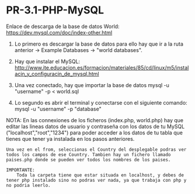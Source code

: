# PR-3.1-PHP-MySQL

Enlace de descarga de la base de datos World:
	https://dev.mysql.com/doc/index-other.html

1)	Lo primero es descargar la base de datos para ello hay que ir a la ruta 	anterior -> Example Databases -> "world databases".

2)	Hay que instalar el MySQL:
		http://www.ite.educacion.es/formacion/materiales/85/cd/linux/m5/instalacin_y_configuracin_de_mysql.html

3)	Una vez conectado, hay que importar la base de datos
		mysql -u "username" -p < world.sql

4)	Lo segundo es abrir el terminal y conectarse con el siguiente comando:
		mysql -u "username" -p "database"


NOTA:
	En las connexiones de los ficheros (index.php, world.php) hay que editar las lineas datos de usuario y contraseña con los datos de tu MySQL ("localhost","root","1234") para poder acceder a los datos de tu tabla que tienes que tener ya instalada en los pasos anteriores.

	Una vez en el from, seleccionas el Country del desplegable podras ver todos los campos de ese Country. Tambien hay un fichero llamado paises.php donde se pueden ver todos los nombres de los paises.

	IMPORTANTE:
		Toda la carpeta tiene que estar situada en localhost, y debes de tener php instalado sino no podras ver nada, ya que trabaja con php y no podria leerlo.
